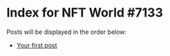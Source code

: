 # Index for NFT World #7133
Posts will be displayed in the order below:

- [Your first post](./001-first.md)


